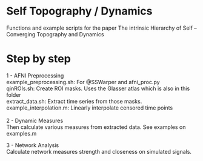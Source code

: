 # Self Topography / Dynamics
Functions and example scripts for the paper The intrinsic Hierarchy of Self – Converging Topography and Dynamics

# Step by step
1 - AFNI Preprocessing\
  example_preprocessing.sh: For @SSWarper and afni_proc.py\
  qinROIs.sh: Create ROI masks. Uses the Glasser atlas which is also in this folder\
  extract_data.sh: Extract time series from those masks.\
  example_interpolation.m: Linearly interpolate censored time points\
  \
2 - Dynamic Measures\
  Then calculate various measures from extracted data. See examples on examples.m
  
3 - Network Analysis\
  Calculate network measures strength and closeness on simulated signals.
